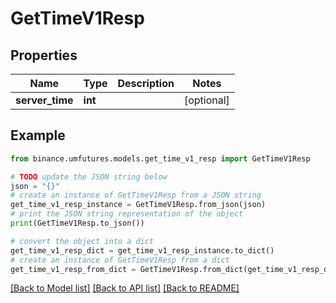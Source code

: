 # GetTimeV1Resp


## Properties

Name | Type | Description | Notes
------------ | ------------- | ------------- | -------------
**server_time** | **int** |  | [optional] 

## Example

```python
from binance.umfutures.models.get_time_v1_resp import GetTimeV1Resp

# TODO update the JSON string below
json = "{}"
# create an instance of GetTimeV1Resp from a JSON string
get_time_v1_resp_instance = GetTimeV1Resp.from_json(json)
# print the JSON string representation of the object
print(GetTimeV1Resp.to_json())

# convert the object into a dict
get_time_v1_resp_dict = get_time_v1_resp_instance.to_dict()
# create an instance of GetTimeV1Resp from a dict
get_time_v1_resp_from_dict = GetTimeV1Resp.from_dict(get_time_v1_resp_dict)
```
[[Back to Model list]](../README.md#documentation-for-models) [[Back to API list]](../README.md#documentation-for-api-endpoints) [[Back to README]](../README.md)


